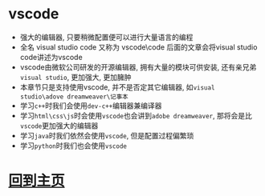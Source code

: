 #  vscode
- 强大的编辑器, 只要稍微配置便可以进行大量语言的编程
- 全名 visual studio code 又称为 vscode\code 后面的文章会将visual studio code讲述为vscode
- vscode由微软公司研发的开源编辑器, 拥有大量的模块可供安装, 还有亲兄弟`visual studio`, 更加强大, 更加臃肿
- 本章节只是支持使用vscode, 并不是否定其它编辑器, 如`visual studio\adove dreamweaver\记事本`
- 学习`c++`时我们会使用`dev-c++`编辑器兼编译器
- 学习`html\css\js`时会使用`vscode`也会讲到`adobe dreamweaver`, 那将会是比`vscode`更加强大的编辑器
- 学习`java`时我们依然会使用`vscode`, 但是配置过程偏繁琐
- 学习`python`时我们也会使用`vscode`
# [回到主页]()

